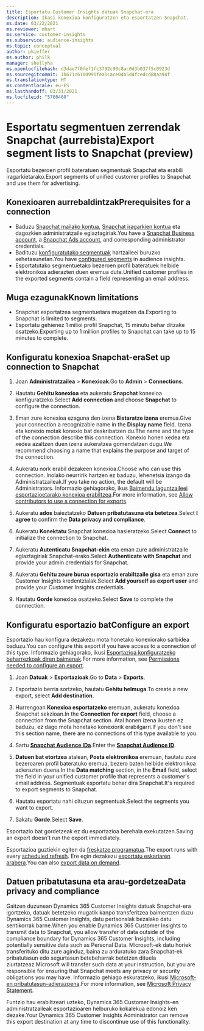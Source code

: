 ```yaml
---
title: Esportatu Customer Insights datuak Snapchat-era
description: Ikasi konexioa konfiguratzen eta esportatzen Snapchat.
ms.date: 03/22/2021
ms.reviewer: mhart
ms.service: customer-insights
ms.subservice: audience-insights
ms.topic: conceptual
author: pkieffer
ms.author: philk
manager: shellyha
ms.openlocfilehash: d3dae7f0fef1fc3792c90c8ac0d3b037f5c0923d
ms.sourcegitcommit: 1b671c6100991fea1cace04b5d4fcedcd88aa94f
ms.translationtype: HT
ms.contentlocale: eu-ES
ms.lasthandoff: 03/31/2021
ms.locfileid: "5760460"
---
```

# <a name="export-segment-lists-to-snapchat-preview"></a><span data-ttu-id="27a48-103">Esportatu segmentuen zerrendak Snapchat (aurrebista)</span><span class="sxs-lookup"><span data-stu-id="27a48-103">Export segment lists to Snapchat (preview)</span></span>

<span data-ttu-id="27a48-104">Esportatu bezeroen profil bateratuen segmentuak Snapchat eta erabili iragarkietarako.</span><span class="sxs-lookup"><span data-stu-id="27a48-104">Export segments of unified customer profiles to Snapchat and use them for advertising.</span></span> 

## <a name="prerequisites-for-a-connection"></a><span data-ttu-id="27a48-105">Konexioaren aurrebaldintzak</span><span class="sxs-lookup"><span data-stu-id="27a48-105">Prerequisites for a connection</span></span>

-   <span data-ttu-id="27a48-106">Baduzu [Snapchat mailako kontua](https://business.snapchat.com/), [Snapchat iragarkien kontua](https://ads.snapchat.com/) eta dagozkien administratzaile egiaztagiriak.</span><span class="sxs-lookup"><span data-stu-id="27a48-106">You have a [Snapchat Business account](https://business.snapchat.com/), a [Snapchat Ads account](https://ads.snapchat.com/), and corresponding administrator credentials.</span></span>
-   <span data-ttu-id="27a48-107">Badituzu [konfiguratutako segmentuak](segments.md) hartzaileei buruzko xehetasunetan.</span><span class="sxs-lookup"><span data-stu-id="27a48-107">You have [configured segments](segments.md) in audience insights.</span></span>
-   <span data-ttu-id="27a48-108">Esportatutako segmentuetako bezeroen profil bateratuek helbide elektronikoa adierazten duen eremua dute.</span><span class="sxs-lookup"><span data-stu-id="27a48-108">Unified customer profiles in the exported segments contain a field representing an email address.</span></span>

## <a name="known-limitations"></a><span data-ttu-id="27a48-109">Muga ezagunak</span><span class="sxs-lookup"><span data-stu-id="27a48-109">Known limitations</span></span>

- <span data-ttu-id="27a48-110">Snapchat esportatzea segmentuetara mugatzen da.</span><span class="sxs-lookup"><span data-stu-id="27a48-110">Exporting to Snapchat is limited to segments.</span></span>
- <span data-ttu-id="27a48-111">Esportatu gehienez 1 milioi profil Snapchat, 15 minutu behar ditzake osatzeko.</span><span class="sxs-lookup"><span data-stu-id="27a48-111">Exporting up to 1 million profiles to Snapchat can take up to 15 minutes to complete.</span></span> 

## <a name="set-up-connection-to-snapchat"></a><span data-ttu-id="27a48-112">Konfiguratu konexioa Snapchat-era</span><span class="sxs-lookup"><span data-stu-id="27a48-112">Set up connection to Snapchat</span></span>

1. <span data-ttu-id="27a48-113">Joan **Administratzailea** > **Konexioak**.</span><span class="sxs-lookup"><span data-stu-id="27a48-113">Go to **Admin** > **Connections**.</span></span>

1. <span data-ttu-id="27a48-114">Hautatu **Gehitu konexioa** eta aukeratu **Snapchat** konexioa konfiguratzeko.</span><span class="sxs-lookup"><span data-stu-id="27a48-114">Select **Add connection** and choose **Snapchat** to configure the connection.</span></span>

1. <span data-ttu-id="27a48-115">Eman zure konexioa ezaguna den izena **Bistaratze izena** eremua.</span><span class="sxs-lookup"><span data-stu-id="27a48-115">Give your connection a recognizable name in the **Display name** field.</span></span> <span data-ttu-id="27a48-116">Izena eta konexio motak konexio bat deskribatzen du.</span><span class="sxs-lookup"><span data-stu-id="27a48-116">The name and the type of the connection describe this connection.</span></span> <span data-ttu-id="27a48-117">Konexio honen xedea eta xedea azaltzen duen izena aukeratzea gomendatzen dugu.</span><span class="sxs-lookup"><span data-stu-id="27a48-117">We recommend choosing a name that explains the purpose and target of the connection.</span></span>

1. <span data-ttu-id="27a48-118">Aukeratu nork erabil dezakeen konexioa.</span><span class="sxs-lookup"><span data-stu-id="27a48-118">Choose who can use this connection.</span></span> <span data-ttu-id="27a48-119">Inolako neurririk hartzen ez baduzu, lehenetsia izango da Administratzaileak.</span><span class="sxs-lookup"><span data-stu-id="27a48-119">If you take no action, the default will be Administrators.</span></span> <span data-ttu-id="27a48-120">Informazio gehiagorako, ikus [Baimendu laguntzaileei esportazioetarako konexioa erabiltzea](connections.md#allow-contributors-to-use-a-connection-for-exports).</span><span class="sxs-lookup"><span data-stu-id="27a48-120">For more information, see [Allow contributors to use a connection for exports](connections.md#allow-contributors-to-use-a-connection-for-exports).</span></span>

1. <span data-ttu-id="27a48-121">Aukeratu **ados** baieztatzeko **Datuen pribatutasuna eta betetzea**.</span><span class="sxs-lookup"><span data-stu-id="27a48-121">Select **I agree** to confirm the **Data privacy and compliance**.</span></span>

1. <span data-ttu-id="27a48-122">Aukeratu **Konektatu** Snapchat konexioa hasieratzeko.</span><span class="sxs-lookup"><span data-stu-id="27a48-122">Select **Connect** to initialize the connection to Snapchat.</span></span>

1. <span data-ttu-id="27a48-123">Aukeratu **Autenticatu Snapchat-ekin** eta eman zure administratzaile egiaztagiriak Snapchat-erako.</span><span class="sxs-lookup"><span data-stu-id="27a48-123">Select **Authenticate with Snapchat** and provide your admin credentials for Snapchat.</span></span> 

1. <span data-ttu-id="27a48-124">Aukeratu **Gehitu zeure burua esportazio erabiltzaile gisa** eta eman zure Customer Insights kredentzialak.</span><span class="sxs-lookup"><span data-stu-id="27a48-124">Select **Add yourself as export user** and provide your Customer Insights credentials.</span></span>

1. <span data-ttu-id="27a48-125">Hautatu **Gorde** konexioa osatzeko.</span><span class="sxs-lookup"><span data-stu-id="27a48-125">Select **Save** to complete the connection.</span></span>

## <a name="configure-an-export"></a><span data-ttu-id="27a48-126">Konfiguratu esportazio bat</span><span class="sxs-lookup"><span data-stu-id="27a48-126">Configure an export</span></span>

<span data-ttu-id="27a48-127">Esportazio hau konfigura dezakezu mota honetako konexiorako sarbidea baduzu.</span><span class="sxs-lookup"><span data-stu-id="27a48-127">You can configure this export if you have access to a connection of this type.</span></span> <span data-ttu-id="27a48-128">Informazio gehiagorako, ikusi [Esportazioa konfiguratzeko beharrezkoak diren baimenak](export-destinations.md#set-up-a-new-export).</span><span class="sxs-lookup"><span data-stu-id="27a48-128">For more information, see [Permissions needed to configure an export](export-destinations.md#set-up-a-new-export).</span></span>

1. <span data-ttu-id="27a48-129">Joan **Datuak** > **Esportazioak**.</span><span class="sxs-lookup"><span data-stu-id="27a48-129">Go to **Data** > **Exports**.</span></span>

1. <span data-ttu-id="27a48-130">Esportazio berria sortzeko, hautatu **Gehitu helmuga**.</span><span class="sxs-lookup"><span data-stu-id="27a48-130">To create a new export, select **Add destination**.</span></span>

1. <span data-ttu-id="27a48-131">Hurrengoan **Konexioa esportatzeko** eremuan, aukeratu konexioa Snapchat sekzioan.</span><span class="sxs-lookup"><span data-stu-id="27a48-131">In the **Connection for export** field, choose a connection from the Snapchat section.</span></span> <span data-ttu-id="27a48-132">Atal honen izena ikusten ez baduzu, ez dago mota honetako konexiorik erabilgarri.</span><span class="sxs-lookup"><span data-stu-id="27a48-132">If you don't see this section name, there are no connections of this type available to you.</span></span>

1. <span data-ttu-id="27a48-133">Sartu [**Snapchat Audience IDa**](https://businesshelp.snapchat.com/s/article/custom-audiences).</span><span class="sxs-lookup"><span data-stu-id="27a48-133">Enter the [**Snapchat Audience ID**](https://businesshelp.snapchat.com/s/article/custom-audiences).</span></span>

1. <span data-ttu-id="27a48-134">**Datuen bat etortzea** atalean, **Posta elektronikoa** eremuan, hautatu zure bezeroaren profil bateratuko eremua, bezero baten helbide elektronikoa adierazten duena.</span><span class="sxs-lookup"><span data-stu-id="27a48-134">In the **Data matching** section, in the **Email** field, select the field in your unified customer profile that represents a customer's email address.</span></span> <span data-ttu-id="27a48-135">Segmentuak esportatu behar dira Snapchat.</span><span class="sxs-lookup"><span data-stu-id="27a48-135">It's required to export segments to Snapchat.</span></span>

1. <span data-ttu-id="27a48-136">Hautatu esportatu nahi dituzun segmentuak.</span><span class="sxs-lookup"><span data-stu-id="27a48-136">Select the segments you want to export.</span></span> 

1. <span data-ttu-id="27a48-137">Sakatu **Gorde**.</span><span class="sxs-lookup"><span data-stu-id="27a48-137">Select **Save**.</span></span>

<span data-ttu-id="27a48-138">Esportazio bat gordetzeak ez du esportazioa berehala exekutatzen.</span><span class="sxs-lookup"><span data-stu-id="27a48-138">Saving an export doesn't run the export immediately.</span></span>

<span data-ttu-id="27a48-139">Esportazioa guztiekin egiten da [freskatze programatua](system.md#schedule-tab).</span><span class="sxs-lookup"><span data-stu-id="27a48-139">The export runs with every [scheduled refresh](system.md#schedule-tab).</span></span> <span data-ttu-id="27a48-140">Ere egin dezakezu [esportatu eskariaren arabera](export-destinations.md#run-exports-on-demand).</span><span class="sxs-lookup"><span data-stu-id="27a48-140">You can also [export data on demand](export-destinations.md#run-exports-on-demand).</span></span> 


## <a name="data-privacy-and-compliance"></a><span data-ttu-id="27a48-141">Datuen pribatutasuna eta arau-gordetzea</span><span class="sxs-lookup"><span data-stu-id="27a48-141">Data privacy and compliance</span></span>

<span data-ttu-id="27a48-142">Gaitzen duzunean Dynamics 365 Customer Insights datuak Snapchat-era igortzeko, datuak betetzeko mugatik kanpo transferitzea baimentzen duzu Dynamics 365 Customer Insights, datu pertsonalak bezalako datu sentikorrak barne.</span><span class="sxs-lookup"><span data-stu-id="27a48-142">When you enable Dynamics 365 Customer Insights to transmit data to Snapchat, you allow transfer of data outside of the compliance boundary for Dynamics 365 Customer Insights, including potentially sensitive data such as Personal Data.</span></span> <span data-ttu-id="27a48-143">Microsoft-ek datu horiek transferituko ditu zure aginduz, baina zu arduratuko zara Snapchat-ek pribatutasun edo segurtasun betebeharrak betetzen dituela ziurtatzeaz.</span><span class="sxs-lookup"><span data-stu-id="27a48-143">Microsoft will transfer such data at your instruction, but you are responsible for ensuring that Snapchat meets any privacy or security obligations you may have.</span></span> <span data-ttu-id="27a48-144">Informazio gehiago eskuratzeko, ikusi [Microsoft-en pribatutasun-adierazpena](https://go.microsoft.com/fwlink/?linkid=396732).</span><span class="sxs-lookup"><span data-stu-id="27a48-144">For more information, see [Microsoft Privacy Statement](https://go.microsoft.com/fwlink/?linkid=396732).</span></span>

<span data-ttu-id="27a48-145">Funtzio hau erabiltzeari uzteko, Dynamics 365 Customer Insights-en administratzaileak esportazioaren helburuko kokalekua edonoiz ken dezake.</span><span class="sxs-lookup"><span data-stu-id="27a48-145">Your Dynamics 365 Customer Insights Administrator can remove this export destination at any time to discontinue use of this functionality.</span></span>
